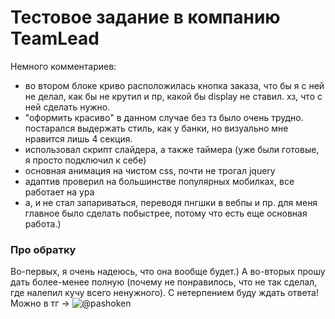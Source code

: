 # Тестовое задание в компанию TeamLead
Немного комментариев:
+ во втором блоке криво расположилась кнопка заказа, что бы я с ней не делал, как бы не крутил и пр, какой бы display не ставил. хз, что с ней сделать нужно.
+ "оформить красиво" в данном случае без тз было очень трудно. постарался выдержать стиль, как у банки, но визуально мне нравится лишь 4 секция.
+ использовал скрипт слайдера, а также таймера (уже были готовые, я просто подключил к себе)
+ основная анимация на чистом css, почти не трогал jquery
+ адаптив проверил на большинстве популярных мобилках, все работает на ура
+ а, и не стал запариваться, переводя пнгшки в вебпы и пр. для меня главное было сделать побыстрее, потому что есть еще основная работа.)
### Про обратку
Во-первых, я очень надеюсь, что она вообще будет.) А во-вторых прошу дать более-менее полную (почему не понравилось, что не так сделал, где налепил кучу всего ненужного). С нетерпением буду ждать ответа! Можно в тг -> ![@pashoken](https://t.me/pashoken)
